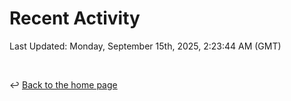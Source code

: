 # Recent Activity

<!--RECENT_ACTIVITY:start-->
<!--RECENT_ACTIVITY:end-->

<!--RECENT_ACTIVITY:last_update-->
Last Updated: Monday, September 15th, 2025, 2:23:44 AM (GMT)
<!--RECENT_ACTIVITY:last_update_end-->

<br>

↩️ [Back to the home page](/README.md)
